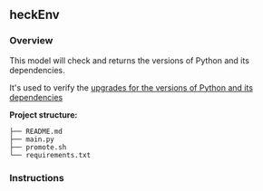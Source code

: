 ## heckEnv
### Overview

This model will check and returns the versions of Python and its dependencies.

It's used to verify the [upgrades for the versions of Python and its dependencies](upgrade-dependencies.md)

**Project structure:**

```
├── README.md
├── main.py
├── promote.sh
└── requirements.txt
```

### Instructions

